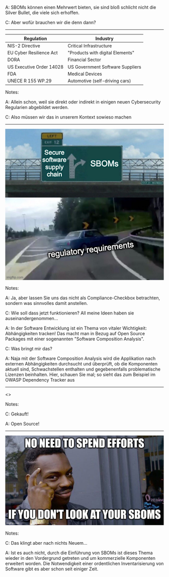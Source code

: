 

A: SBOMs können einen Mehrwert bieten, sie sind bloß schlicht nicht die Silver Bullet, die viele sich erhoffen.


C: Aber wofür brauchen wir die denn dann?


---


| **Regulation**           | **Industry**                     |
|--------------------------|----------------------------------|
| NIS-2 Directive          | Critical Infrastructure          |
| EU Cyber Resilience Act  | "Products with digital Elements" |
| DORA                     | Financial Sector                 |
| US Executive Order 14028 | US Government Software Suppliers |
| FDA                      | Medical Devices                  |
| UNECE R 155 WP.29        | Automotive (self-driving cars)   |


Notes:


A: Allein schon, weil sie direkt oder indirekt in einigen neuen Cybersecurity Regularien abgebildet werden.


C: Also müssen wir das in unserem Kontext sowieso machen


---


<img src="images/regulatory-requirements.jpg" alt="Regulatory Requirements" width="600" height="auto">


Notes:


A: Ja, aber lassen Sie uns das nicht als Compliance-Checkbox betrachten, sondern was sinnvolles damit anstellen.


C: Wie soll dass jetzt funktionieren? All meine Ideen haben sie auseinandergenommen...


A: In der Software Entwicklung ist ein Thema von vitaler Wichtigkeit: Abhängigkeiten tracken! Das macht man in Bezug auf Open Source Packages mit einer sogenannten "Software Composition Analysis".


C: Was bringt mir das?


A: Naja mit der Software Composition Analysis wird die Applikation nach externen Abhängigkeiten durchsucht und überprüft, ob die Komponenten aktuell sind, Schwachstellen enthalten und gegebenenfalls problematische Lizenzen beinhalten. Hier, schauen Sie mal; so sieht das zum Beispiel im OWASP Dependency Tracker aus

---

<<Screenshot Dependency Tracker>>

Notes:

C: Gekauft!

A: Open Source!

---

<img src="images/no-need.jpg" alt="No need to spend efforts, if you don't look at your SBOM" width="1000" height="auto">


Notes:


C: Das klingt aber nach nichts Neuem...


A: Ist es auch nicht, durch die Einführung von SBOMs ist dieses Thema wieder in den Vordergrund getreten und um kommerzielle Komponenten erweitert worden. Die Notwendigkeit einer ordentlichen Inventarisierung von Software gibt es aber schon seit einiger Zeit.
